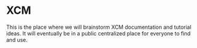 # XCM

This is the place where we will brainstorm XCM documentation and tutorial ideas.
It will eventually be in a public centralized place for everyone to find and use.
